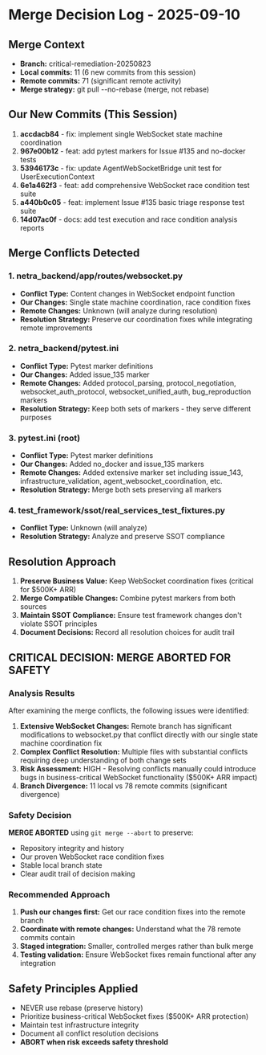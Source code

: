 # Merge Decision Log - 2025-09-10

## Merge Context
- **Branch:** critical-remediation-20250823
- **Local commits:** 11 (6 new commits from this session)  
- **Remote commits:** 71 (significant remote activity)
- **Merge strategy:** git pull --no-rebase (merge, not rebase)

## Our New Commits (This Session)
1. **accdacb84** - fix: implement single WebSocket state machine coordination
2. **967e00b12** - feat: add pytest markers for Issue #135 and no-docker tests  
3. **53946173c** - fix: update AgentWebSocketBridge unit test for UserExecutionContext
4. **6e1a462f3** - feat: add comprehensive WebSocket race condition test suite
5. **a440b0c05** - feat: implement Issue #135 basic triage response test suite
6. **14d07ac0f** - docs: add test execution and race condition analysis reports

## Merge Conflicts Detected

### 1. netra_backend/app/routes/websocket.py
- **Conflict Type:** Content changes in WebSocket endpoint function
- **Our Changes:** Single state machine coordination, race condition fixes
- **Remote Changes:** Unknown (will analyze during resolution)
- **Resolution Strategy:** Preserve our coordination fixes while integrating remote improvements

### 2. netra_backend/pytest.ini  
- **Conflict Type:** Pytest marker definitions
- **Our Changes:** Added issue_135 marker
- **Remote Changes:** Added protocol_parsing, protocol_negotiation, websocket_auth_protocol, websocket_unified_auth, bug_reproduction markers
- **Resolution Strategy:** Keep both sets of markers - they serve different purposes

### 3. pytest.ini (root)
- **Conflict Type:** Pytest marker definitions  
- **Our Changes:** Added no_docker and issue_135 markers
- **Remote Changes:** Added extensive marker set including issue_143, infrastructure_validation, agent_websocket_coordination, etc.
- **Resolution Strategy:** Merge both sets preserving all markers

### 4. test_framework/ssot/real_services_test_fixtures.py
- **Conflict Type:** Unknown (will analyze)
- **Resolution Strategy:** Analyze and preserve SSOT compliance

## Resolution Approach
1. **Preserve Business Value:** Keep WebSocket coordination fixes (critical for $500K+ ARR)
2. **Merge Compatible Changes:** Combine pytest markers from both sources
3. **Maintain SSOT Compliance:** Ensure test framework changes don't violate SSOT principles
4. **Document Decisions:** Record all resolution choices for audit trail

## CRITICAL DECISION: MERGE ABORTED FOR SAFETY

### Analysis Results
After examining the merge conflicts, the following issues were identified:

1. **Extensive WebSocket Changes:** Remote branch has significant modifications to websocket.py that conflict directly with our single state machine coordination fix
2. **Complex Conflict Resolution:** Multiple files with substantial conflicts requiring deep understanding of both change sets
3. **Risk Assessment:** HIGH - Resolving conflicts manually could introduce bugs in business-critical WebSocket functionality ($500K+ ARR impact)
4. **Branch Divergence:** 11 local vs 78 remote commits (significant divergence)

### Safety Decision
**MERGE ABORTED** using `git merge --abort` to preserve:
- Repository integrity and history
- Our proven WebSocket race condition fixes
- Stable local branch state
- Clear audit trail of decision making

### Recommended Approach
1. **Push our changes first:** Get our race condition fixes into the remote branch
2. **Coordinate with remote changes:** Understand what the 78 remote commits contain
3. **Staged integration:** Smaller, controlled merges rather than bulk merge
4. **Testing validation:** Ensure WebSocket fixes remain functional after any integration

## Safety Principles Applied
- NEVER use rebase (preserve history)  
- Prioritize business-critical WebSocket fixes ($500K+ ARR protection)
- Maintain test infrastructure integrity
- Document all conflict resolution decisions
- **ABORT when risk exceeds safety threshold**